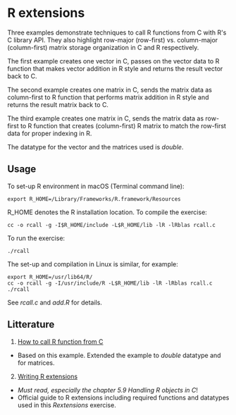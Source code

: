 # R extensions
Three examples demonstrate techniques to call R functions from C with R's C library API. 
They also highlight row-major (row-first) vs. column-major (column-first) matrix storage organization
in C and R respectively.

The first example creates one vector in C, passes on the vector data to R function that
makes vector addition in R style and returns the result vector back to C.

The second example creates one matrix in C, sends the matrix data as column-first to R function
that performs matrix addition in R style and returns the result matrix back to C. 

The third example creates one matrix in C, sends the matrix data as row-first to R function
that creates (column-first) R matrix to match the row-first data for proper indexing in R.

The datatype for the vector and the matrices used is *double*. 

## Usage

To set-up R environment in macOS (Terminal command line):

	export R_HOME=/Library/Frameworks/R.framework/Resources
	
R_HOME denotes the R installation location. To compile the exercise:

	cc -o rcall -g -I$R_HOME/include -L$R_HOME/lib -lR -lRblas rcall.c
	
To run the exercise:
	
	./rcall

The set-up and compilation in Linux is similar, for example:

	export R_HOME=/usr/lib64/R/
 	cc -o rcall -g -I/usr/include/R -L$R_HOME/lib -lR -lRblas rcall.c
	./rcall

See *rcall.c* and *add.R* for details.
## Litterature

1. [How to call R function from C]( https://pabercrombie.com/wordpress/2014/05/how-to-call-an-r-function-from-c/)
  - Based on this example. Extended the example to *double* datatype and for matrices.
  
2. [Writing R extensions](https://cran.r-project.org/doc/manuals/R-exts.html)
  - *Must read, especially the chapter 5.9 Handling R objects in C*!
  - Official guide to R extensions including required functions and  datatypes used in this *Rextensions* exercise.

